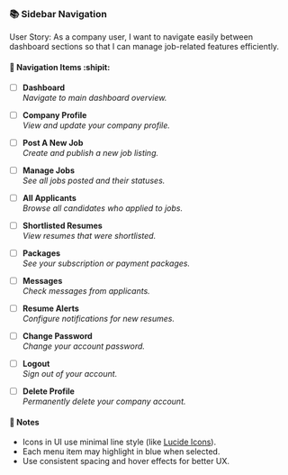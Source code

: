 ### 📚 Sidebar Navigation

User Story: As a company user, I want to navigate easily between dashboard sections so that I can manage job-related features efficiently.

#### 📌 Navigation Items  :shipit:

- [ ] **Dashboard**  
  _Navigate to main dashboard overview._

- [ ] **Company Profile**  
  _View and update your company profile._

- [ ] **Post A New Job**  
  _Create and publish a new job listing._

- [ ] **Manage Jobs**  
  _See all jobs posted and their statuses._

- [ ] **All Applicants**  
  _Browse all candidates who applied to jobs._

- [ ] **Shortlisted Resumes**  
  _View resumes that were shortlisted._

- [ ] **Packages**  
  _See your subscription or payment packages._

- [ ] **Messages**  
  _Check messages from applicants._

- [ ] **Resume Alerts**  
  _Configure notifications for new resumes._

- [ ] **Change Password**  
  _Change your account password._

- [ ] **Logout**  
  _Sign out of your account._

- [ ] **Delete Profile**  
  _Permanently delete your company account._

#### 🎯 Notes

- Icons in UI use minimal line style (like [Lucide Icons](https://lucide.dev/)).
- Each menu item may highlight in blue when selected.
- Use consistent spacing and hover effects for better UX.
